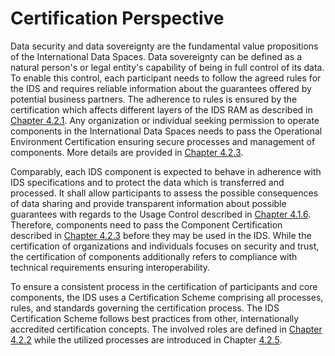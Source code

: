 # Certification Perspective

Data security and data sovereignty are the fundamental value propositions of the International Data Spaces. Data sovereignty can be defined as a natural person's or legal entity's capability of being in full control of its data. To enable this control, each participant needs to follow the agreed rules for the IDS and requires reliable information about the guarantees offered by potential business partners. The adherence to rules is ensured by the certification which affects different layers of the IDS RAM as described in [Chapter 4.2.1](./4_2_1_Certification_Aspects_Addressed_by_Different_Layers_of_IDS-RAM.md).
Any organization or individual seeking permission to operate components in the International Data Spaces needs to pass the Operational Environment Certification ensuring secure processes and management of components. More details are provided in [Chapter 4.2.3](./4_2_3_Operational_Environment_Certification.md).

Comparably, each IDS component is expected to behave in adherence with IDS specifications and to protect the data which is transferred and processed. It shall allow participants to assess the possible consequences of data sharing and provide transparent information about possible guarantees with regards to the Usage Control described in [Chapter 4.1.6](../4_1_Security_Perspective/4_1_6_Usage_Control.md). Therefore, components need to pass the Component Certification described in [Chapter 4.2.3](./4_2_3_Operational_Environment_Certification.md) before they may be used in the IDS.
While the certification of organizations and individuals focuses on security and trust, the certification of components additionally refers to compliance with technical requirements ensuring interoperability.

To ensure a consistent process in the certification of participants and core components, the IDS uses a Certification Scheme comprising all processes, rules, and standards governing the certification process. The IDS Certification Scheme follows best practices from other, internationally accredited certification concepts. The involved roles are defined in [Chapter 4.2.2](./4_2_2_Roles.md) while the utilized processes are introduced in Chapter [4.2.5](./4_2_5_Processes.md).
